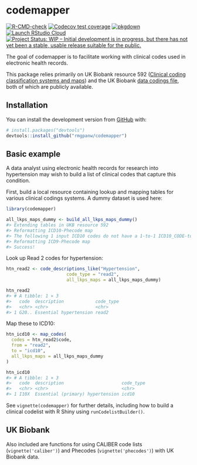 
<!-- README.md is generated from README.Rmd. Please edit that file -->

# codemapper

<!-- badges: start -->

[![R-CMD-check](https://github.com/rmgpanw/codemapper/workflows/R-CMD-check/badge.svg)](https://github.com/rmgpanw/codemapper/actions)
[![Codecov test
coverage](https://codecov.io/gh/rmgpanw/codemapper/branch/master/graph/badge.svg)](https://codecov.io/gh/rmgpanw/codemapper?branch=master)
[![pkgdown](https://github.com/rmgpanw/codemapper/workflows/pkgdown/badge.svg)](https://github.com/rmgpanw/codemapper/actions)
[![Launch RStudio
Cloud](https://img.shields.io/badge/RStudio-Cloud-blue)](https://rstudio.cloud/project/4007004)
[![Project Status: WIP – Initial development is in progress, but there
has not yet been a stable, usable release suitable for the
public.](https://www.repostatus.org/badges/latest/wip.svg)](https://www.repostatus.org/#wip)

<!-- badges: end -->

The goal of codemapper is to facilitate working with clinical codes used
in electronic health records.

This package relies primarily on UK Biobank resource 592 ([Clinical
coding classification systems and
maps](https://biobank.ndph.ox.ac.uk/ukb/refer.cgi?id=592)) and the UK
Biobank [data codings
file](https://biobank.ctsu.ox.ac.uk/crystal/exinfo.cgi?src=accessing_data_guide),
both of which are publicly available.

## Installation

You can install the development version from
[GitHub](https://github.com/) with:

``` r
# install.packages("devtools")
devtools::install_github("rmgpanw/codemapper")
```

## Basic example

A data analyst using electronic health records for research into
hypertension may wish to build a list of clinical codes that capture
this condition.

First, build a local resource containing lookup and mapping tables for
various clinical codings systems. A dummy dataset is used here:

``` r
library(codemapper)

all_lkps_maps_dummy <- build_all_lkps_maps_dummy()
#> Extending tables in UKB resource 592
#> Reformatting ICD10-Phecode map
#> The following 1 input ICD10 codes do not have a 1-to-1 ICD10_CODE-to-ALT_CODE mapping: 'M90.0'. There will therefore be *more* output than input codes
#> Reformatting ICD9-Phecode map
#> Success!
```

Look up Read 2 codes for hypertension:

``` r
htn_read2 <- code_descriptions_like("Hypertension",
                       code_type = "read2",
                       all_lkps_maps = all_lkps_maps_dummy)

htn_read2
#> # A tibble: 1 × 3
#>   code  description            code_type
#>   <chr> <chr>                  <chr>    
#> 1 G20.. Essential hypertension read2
```

Map these to ICD10:

``` r
htn_icd10 <- map_codes(
  codes = htn_read2$code,
  from = "read2",
  to = "icd10",
  all_lkps_maps = all_lkps_maps_dummy
)

htn_icd10
#> # A tibble: 1 × 3
#>   code  description                      code_type
#>   <chr> <chr>                            <chr>    
#> 1 I10X  Essential (primary) hypertension icd10
```

See `vignette(codemapper)` for further details, including how to build a
clinical codelist with R Shiny using `runCodelistBuilder()`.

## UK Biobank

Also included are functions for using CALIBER code lists
(`vignette('caliber')`) and Phecodes (`vignette('phecodes')`) with UK
Biobank data.
